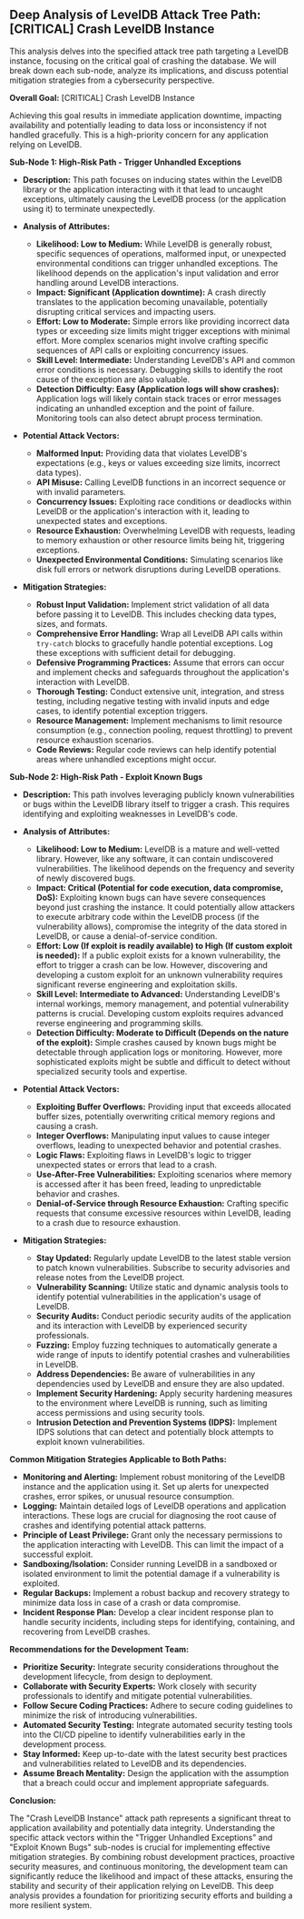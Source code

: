 ## Deep Analysis of LevelDB Attack Tree Path: [CRITICAL] Crash LevelDB Instance

This analysis delves into the specified attack tree path targeting a LevelDB instance, focusing on the critical goal of crashing the database. We will break down each sub-node, analyze its implications, and discuss potential mitigation strategies from a cybersecurity perspective.

**Overall Goal:** [CRITICAL] Crash LevelDB Instance

Achieving this goal results in immediate application downtime, impacting availability and potentially leading to data loss or inconsistency if not handled gracefully. This is a high-priority concern for any application relying on LevelDB.

**Sub-Node 1: High-Risk Path - Trigger Unhandled Exceptions**

* **Description:** This path focuses on inducing states within the LevelDB library or the application interacting with it that lead to uncaught exceptions, ultimately causing the LevelDB process (or the application using it) to terminate unexpectedly.

* **Analysis of Attributes:**
    * **Likelihood: Low to Medium:** While LevelDB is generally robust, specific sequences of operations, malformed input, or unexpected environmental conditions can trigger unhandled exceptions. The likelihood depends on the application's input validation and error handling around LevelDB interactions.
    * **Impact: Significant (Application downtime):** A crash directly translates to the application becoming unavailable, potentially disrupting critical services and impacting users.
    * **Effort: Low to Moderate:**  Simple errors like providing incorrect data types or exceeding size limits might trigger exceptions with minimal effort. More complex scenarios might involve crafting specific sequences of API calls or exploiting concurrency issues.
    * **Skill Level: Intermediate:** Understanding LevelDB's API and common error conditions is necessary. Debugging skills to identify the root cause of the exception are also valuable.
    * **Detection Difficulty: Easy (Application logs will show crashes):**  Application logs will likely contain stack traces or error messages indicating an unhandled exception and the point of failure. Monitoring tools can also detect abrupt process termination.

* **Potential Attack Vectors:**
    * **Malformed Input:** Providing data that violates LevelDB's expectations (e.g., keys or values exceeding size limits, incorrect data types).
    * **API Misuse:** Calling LevelDB functions in an incorrect sequence or with invalid parameters.
    * **Concurrency Issues:**  Exploiting race conditions or deadlocks within LevelDB or the application's interaction with it, leading to unexpected states and exceptions.
    * **Resource Exhaustion:**  Overwhelming LevelDB with requests, leading to memory exhaustion or other resource limits being hit, triggering exceptions.
    * **Unexpected Environmental Conditions:** Simulating scenarios like disk full errors or network disruptions during LevelDB operations.

* **Mitigation Strategies:**
    * **Robust Input Validation:** Implement strict validation of all data before passing it to LevelDB. This includes checking data types, sizes, and formats.
    * **Comprehensive Error Handling:** Wrap all LevelDB API calls within `try-catch` blocks to gracefully handle potential exceptions. Log these exceptions with sufficient detail for debugging.
    * **Defensive Programming Practices:**  Assume that errors can occur and implement checks and safeguards throughout the application's interaction with LevelDB.
    * **Thorough Testing:** Conduct extensive unit, integration, and stress testing, including negative testing with invalid inputs and edge cases, to identify potential exception triggers.
    * **Resource Management:** Implement mechanisms to limit resource consumption (e.g., connection pooling, request throttling) to prevent resource exhaustion scenarios.
    * **Code Reviews:**  Regular code reviews can help identify potential areas where unhandled exceptions might occur.

**Sub-Node 2: High-Risk Path - Exploit Known Bugs**

* **Description:** This path involves leveraging publicly known vulnerabilities or bugs within the LevelDB library itself to trigger a crash. This requires identifying and exploiting weaknesses in LevelDB's code.

* **Analysis of Attributes:**
    * **Likelihood: Low to Medium:**  LevelDB is a mature and well-vetted library. However, like any software, it can contain undiscovered vulnerabilities. The likelihood depends on the frequency and severity of newly discovered bugs.
    * **Impact: Critical (Potential for code execution, data compromise, DoS):** Exploiting known bugs can have severe consequences beyond just crashing the instance. It could potentially allow attackers to execute arbitrary code within the LevelDB process (if the vulnerability allows), compromise the integrity of the data stored in LevelDB, or cause a denial-of-service condition.
    * **Effort: Low (If exploit is readily available) to High (If custom exploit is needed):** If a public exploit exists for a known vulnerability, the effort to trigger a crash can be low. However, discovering and developing a custom exploit for an unknown vulnerability requires significant reverse engineering and exploitation skills.
    * **Skill Level: Intermediate to Advanced:**  Understanding LevelDB's internal workings, memory management, and potential vulnerability patterns is crucial. Developing custom exploits requires advanced reverse engineering and programming skills.
    * **Detection Difficulty: Moderate to Difficult (Depends on the nature of the exploit):**  Simple crashes caused by known bugs might be detectable through application logs or monitoring. However, more sophisticated exploits might be subtle and difficult to detect without specialized security tools and expertise.

* **Potential Attack Vectors:**
    * **Exploiting Buffer Overflows:**  Providing input that exceeds allocated buffer sizes, potentially overwriting critical memory regions and causing a crash.
    * **Integer Overflows:**  Manipulating input values to cause integer overflows, leading to unexpected behavior and potential crashes.
    * **Logic Flaws:**  Exploiting flaws in LevelDB's logic to trigger unexpected states or errors that lead to a crash.
    * **Use-After-Free Vulnerabilities:**  Exploiting scenarios where memory is accessed after it has been freed, leading to unpredictable behavior and crashes.
    * **Denial-of-Service through Resource Exhaustion:**  Crafting specific requests that consume excessive resources within LevelDB, leading to a crash due to resource exhaustion.

* **Mitigation Strategies:**
    * **Stay Updated:** Regularly update LevelDB to the latest stable version to patch known vulnerabilities. Subscribe to security advisories and release notes from the LevelDB project.
    * **Vulnerability Scanning:**  Utilize static and dynamic analysis tools to identify potential vulnerabilities in the application's usage of LevelDB.
    * **Security Audits:** Conduct periodic security audits of the application and its interaction with LevelDB by experienced security professionals.
    * **Fuzzing:** Employ fuzzing techniques to automatically generate a wide range of inputs to identify potential crashes and vulnerabilities in LevelDB.
    * **Address Dependencies:** Be aware of vulnerabilities in any dependencies used by LevelDB and ensure they are also updated.
    * **Implement Security Hardening:**  Apply security hardening measures to the environment where LevelDB is running, such as limiting access permissions and using security tools.
    * **Intrusion Detection and Prevention Systems (IDPS):** Implement IDPS solutions that can detect and potentially block attempts to exploit known vulnerabilities.

**Common Mitigation Strategies Applicable to Both Paths:**

* **Monitoring and Alerting:** Implement robust monitoring of the LevelDB instance and the application using it. Set up alerts for unexpected crashes, error spikes, or unusual resource consumption.
* **Logging:** Maintain detailed logs of LevelDB operations and application interactions. These logs are crucial for diagnosing the root cause of crashes and identifying potential attack patterns.
* **Principle of Least Privilege:**  Grant only the necessary permissions to the application interacting with LevelDB. This can limit the impact of a successful exploit.
* **Sandboxing/Isolation:**  Consider running LevelDB in a sandboxed or isolated environment to limit the potential damage if a vulnerability is exploited.
* **Regular Backups:**  Implement a robust backup and recovery strategy to minimize data loss in case of a crash or data compromise.
* **Incident Response Plan:**  Develop a clear incident response plan to handle security incidents, including steps for identifying, containing, and recovering from LevelDB crashes.

**Recommendations for the Development Team:**

* **Prioritize Security:** Integrate security considerations throughout the development lifecycle, from design to deployment.
* **Collaborate with Security Experts:** Work closely with security professionals to identify and mitigate potential vulnerabilities.
* **Follow Secure Coding Practices:** Adhere to secure coding guidelines to minimize the risk of introducing vulnerabilities.
* **Automated Security Testing:** Integrate automated security testing tools into the CI/CD pipeline to identify vulnerabilities early in the development process.
* **Stay Informed:** Keep up-to-date with the latest security best practices and vulnerabilities related to LevelDB and its dependencies.
* **Assume Breach Mentality:** Design the application with the assumption that a breach could occur and implement appropriate safeguards.

**Conclusion:**

The "Crash LevelDB Instance" attack path represents a significant threat to application availability and potentially data integrity. Understanding the specific attack vectors within the "Trigger Unhandled Exceptions" and "Exploit Known Bugs" sub-nodes is crucial for implementing effective mitigation strategies. By combining robust development practices, proactive security measures, and continuous monitoring, the development team can significantly reduce the likelihood and impact of these attacks, ensuring the stability and security of their application relying on LevelDB. This deep analysis provides a foundation for prioritizing security efforts and building a more resilient system.
